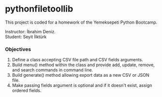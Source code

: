 # pythonfiletoollib

This project is coded for a homework of the Yemeksepeti Python Bootcamp. 

Instructor: İbrahim Deniz.  
Student: Seyit İlktürk  

### Objectives

1. Define a class accepting CSV file path and CSV fields arguments. 
2. Build menu() method within the class and provide add, update, remove, and search commands in command line.  
3. Build generate() method allowing export data as a new CSV or JSON file.  
4. Make passing fields argument is optional and if it doesn't exist, assign ordered fields. 